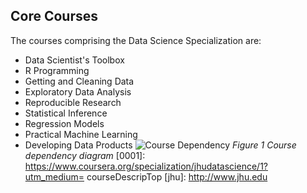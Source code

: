 ## Core Courses
The courses comprising the Data Science Specialization are:
* Data Scientist's Toolbox
* R Programming
* Getting and Cleaning Data
* Exploratory Data Analysis
* Reproducible Research
* Statistical Inference
* Regression Models
* Practical Machine Learning
* Developing Data Products
![Course Dependency](dst_courses.png)
*Figure 1 Course dependency diagram*
[0001]: https://www.coursera.org/specialization/jhudatascience/1?utm_medium=
courseDescripTop
[jhu]: http://www.jhu.edu